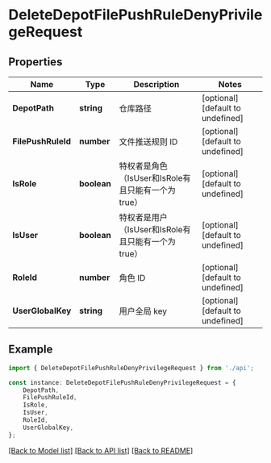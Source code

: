 # DeleteDepotFilePushRuleDenyPrivilegeRequest


## Properties

Name | Type | Description | Notes
------------ | ------------- | ------------- | -------------
**DepotPath** | **string** | 仓库路径 | [optional] [default to undefined]
**FilePushRuleId** | **number** | 文件推送规则 ID | [optional] [default to undefined]
**IsRole** | **boolean** | 特权者是角色（IsUser和IsRole有且只能有一个为true） | [optional] [default to undefined]
**IsUser** | **boolean** | 特权者是用户（IsUser和IsRole有且只能有一个为true） | [optional] [default to undefined]
**RoleId** | **number** | 角色 ID | [optional] [default to undefined]
**UserGlobalKey** | **string** | 用户全局 key | [optional] [default to undefined]

## Example

```typescript
import { DeleteDepotFilePushRuleDenyPrivilegeRequest } from './api';

const instance: DeleteDepotFilePushRuleDenyPrivilegeRequest = {
    DepotPath,
    FilePushRuleId,
    IsRole,
    IsUser,
    RoleId,
    UserGlobalKey,
};
```

[[Back to Model list]](../README.md#documentation-for-models) [[Back to API list]](../README.md#documentation-for-api-endpoints) [[Back to README]](../README.md)
